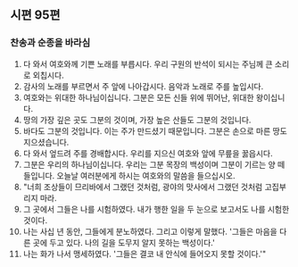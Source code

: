 ## 시편 95편

### 찬송과 순종을 바라심
1. 다 와서 여호와께 기쁜 노래를 부릅시다. 우리 구원의 반석이 되시는 주님께 큰 소리로 외칩시다.
2. 감사의 노래를 부르면서 주 앞에 나아갑시다. 음악과 노래로 주를 높입시다.
3. 여호와는 위대한 하나님이십니다. 그분은 모든 신들 위에 뛰어난, 위대한 왕이십니다.
4. 땅의 가장 깊은 곳도 그분의 것이며, 가장 높은 산들도 그분의 것입니다.
5. 바다도 그분의 것입니다. 이는 주가 만드셨기 때문입니다. 그분은 손으로 마른 땅도 지으셨습니다.
6. 다 와서 엎드려 주를 경배합시다. 우리를 지으신 여호와 앞에 무릎을 꿇읍시다.
7. 그분은 우리의 하나님이십니다. 우리는 그분 목장의 백성이며 그분이 기르는 양 떼들입니다. 오늘날 여러분에게 하시는 여호와의 말씀을 들으십시오.
8. "너희 조상들이 므리바에서 그랬던 것처럼, 광야의 맛사에서 그랬던 것처럼 고집부리지 마라.
9. 그 곳에서 그들은 나를 시험하였다. 내가 행한 일을 두 눈으로 보고서도 나를 시험한 것이다.
10. 나는 사십 년 동안, 그들에게 분노하였다. 그리고 이렇게 말했다. '그들은 마음을 다른 곳에 두고 있다. 나의 길을 도무지 알지 못하는 백성이다.'
11. 나는 화가 나서 맹세하였다. '그들은 결코 내 안식에 들어오지 못할 것이다.'"